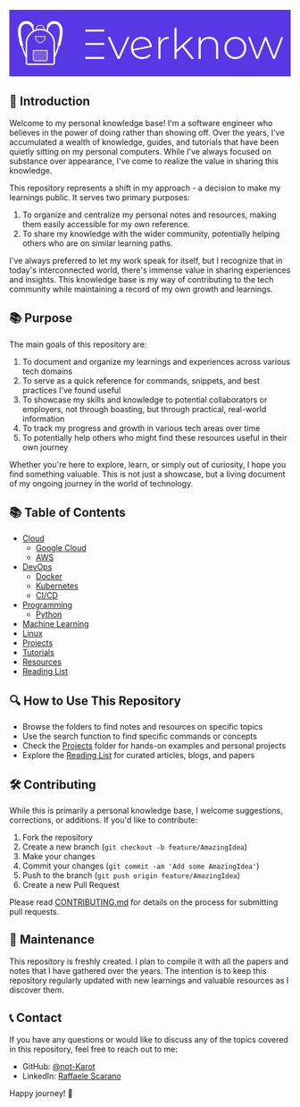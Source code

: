 ![everknow](everknow.png)

## 🌟 Introduction

Welcome to my personal knowledge base! I'm a software engineer who believes in the power of doing rather than showing off. Over the years, I've accumulated a wealth of knowledge, guides, and tutorials that have been quietly sitting on my personal computers. While I've always focused on substance over appearance, I've come to realize the value in sharing this knowledge.

This repository represents a shift in my approach - a decision to make my learnings public. It serves two primary purposes:

1. To organize and centralize my personal notes and resources, making them easily accessible for my own reference.
2. To share my knowledge with the wider community, potentially helping others who are on similar learning paths.

I've always preferred to let my work speak for itself, but I recognize that in today's interconnected world, there's immense value in sharing experiences and insights. This knowledge base is my way of contributing to the tech community while maintaining a record of my own growth and learnings.

## 📚 Purpose

The main goals of this repository are:

1. To document and organize my learnings and experiences across various tech domains
2. To serve as a quick reference for commands, snippets, and best practices I've found useful
3. To showcase my skills and knowledge to potential collaborators or employers, not through boasting, but through practical, real-world information
4. To track my progress and growth in various tech areas over time
5. To potentially help others who might find these resources useful in their own journey

Whether you're here to explore, learn, or simply out of curiosity, I hope you find something valuable. This is not just a showcase, but a living document of my ongoing journey in the world of technology.

## 📚 Table of Contents

- [Cloud](./cloud/)
  - [Google Cloud](./cloud/google-cloud/)
  - [AWS](./cloud/aws/)
- [DevOps](./devops/)
  - [Docker](./devops/docker/)
  - [Kubernetes](./devops/kubernetes/)
  - [CI/CD](./devops/ci-cd/)
- [Programming](./programming/)
  - [Python](./programming/python/)
- [Machine Learning](./data-engineering/)
- [Linux](./linux/)
- [Projects](./projects/)
- [Tutorials](./tutorials/)
- [Resources](./resources/)
- [Reading List](./reading-list/)

## 🔍 How to Use This Repository

- Browse the folders to find notes and resources on specific topics
- Use the search function to find specific commands or concepts
- Check the [Projects](./projects/) folder for hands-on examples and personal projects
- Explore the [Reading List](./reading-list/) for curated articles, blogs, and papers

## 🛠️ Contributing

While this is primarily a personal knowledge base, I welcome suggestions, corrections, or additions. If you'd like to contribute:

1. Fork the repository
2. Create a new branch (`git checkout -b feature/AmazingIdea`)
3. Make your changes
4. Commit your changes (`git commit -am 'Add some AmazingIdea'`)
5. Push to the branch (`git push origin feature/AmazingIdea`)
6. Create a new Pull Request

Please read [CONTRIBUTING.md](CONTRIBUTING.md) for details on the process for submitting pull requests.

## 📅 Maintenance

This repository is freshly created. I plan to compile it with all the papers and notes that I have gathered over the
years. The intention is to keep this repository regularly updated with new learnings and valuable resources as I
discover them.

## 📞 Contact

If you have any questions or would like to discuss any of the topics covered in this repository, feel free to reach out to me:

- GitHub: [@not-Karot](https://github.com/not-Karot)
- LinkedIn: [Raffaele Scarano](https://www.linkedin.com/in/raffaele-scarano/)

Happy journey! 🚀